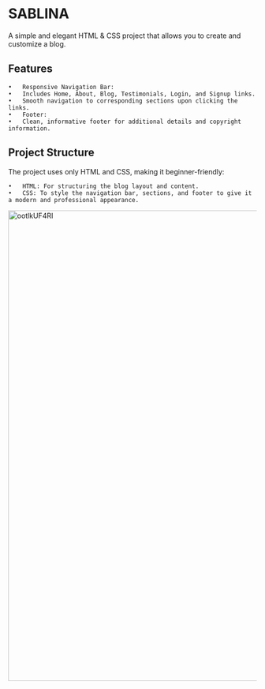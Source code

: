# SABLINA

A simple and elegant HTML & CSS project that allows you to create and customize a blog.

## Features
	•	Responsive Navigation Bar:
	•	Includes Home, About, Blog, Testimonials, Login, and Signup links.
	•	Smooth navigation to corresponding sections upon clicking the links.
	•	Footer:
	•	Clean, informative footer for additional details and copyright information.

## Project Structure

The project uses only HTML and CSS, making it beginner-friendly:

	•	HTML: For structuring the blog layout and content.
	•	CSS: To style the navigation bar, sections, and footer to give it a modern and professional appearance.

 

<img width="954" alt="ootlkUF4RI" src="https://github.com/user-attachments/assets/d4fc3f19-81de-444b-91a8-fa11b3cce854" />

